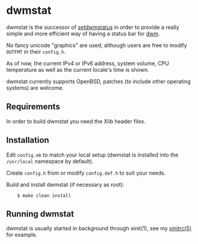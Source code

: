 dwmstat
=======
dwmstat is the successor of
[setdwmstatus](https://notabug.org/kl3/scripts/setdwmstatus) in order to
provide a really simple and more efficient way of having a status bar for
[dwm](http://dwm.suckless.org).

No fancy unicode "graphics" are used, although users are free to modify
`OUTFMT` in their `config.h`.

As of now, the current IPv4 or IPv6 address, system volume, CPU temperature
as well as the current locale's time is shown.

dwmstat currently supports OpenBSD, patches (to include other operating
systems) are welcome.

Requirements
------------
In order to build dwmstat you need the Xlib header files.

Installation
------------
Edit `config.mk` to match your local setup (dwmstat is installed into the
`/usr/local` namespace by default).

Create `config.h` from or modify `config.def.h` to suit your needs.

Build and install dwmstat (if necessary as root):

		$ make clean install

Running dwmstat
---------------
dwmstat is usually started in background through xinit(1), see my
[xinitrc(5)](https://notabug.org/kl3/dotfiles/.xinitrc) for example.
